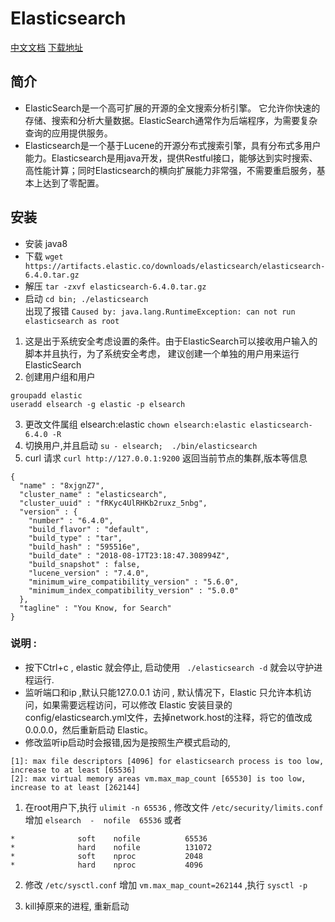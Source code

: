 # Elasticsearch

[中文文档](https://www.elastic.co/guide/cn/elasticsearch/guide/current/index.html)
[下载地址](https://www.elastic.co/downloads/elasticsearch)


## 简介

* ElasticSearch是一个高可扩展的开源的全文搜索分析引擎。 
它允许你快速的存储、搜索和分析大量数据。ElasticSearch通常作为后端程序，为需要复杂查询的应用提供服务。
* Elasticsearch是一个基于Lucene的开源分布式搜索引擎，具有分布式多用户能力。Elasticsearch是用java开发，提供Restful接口，能够达到实时搜索、高性能计算；同时Elasticsearch的横向扩展能力非常强，不需要重启服务，基本上达到了零配置。

## 安装

*  安装 java8 
*  下载 `wget https://artifacts.elastic.co/downloads/elasticsearch/elasticsearch-6.4.0.tar.gz`
*  解压 `tar -zxvf elasticsearch-6.4.0.tar.gz`
*  启动 `cd bin; ./elasticsearch`     
   出现了报错 `Caused by: java.lang.RuntimeException: can not run elasticsearch as root `

1. 这是出于系统安全考虑设置的条件。由于ElasticSearch可以接收用户输入的脚本并且执行，为了系统安全考虑， 建议创建一个单独的用户用来运行ElasticSearch
2. 创建用户组和用户
 ```
 groupadd elastic
 useradd elsearch -g elastic -p elsearch
 ```
3. 更改文件属组  elsearch:elastic  `chown elsearch:elastic elasticsearch-6.4.0 -R`
4. 切换用户,并且启动   `su - elsearch;  ./bin/elasticsearch`
5. curl 请求 `curl http://127.0.0.1:9200` 返回当前节点的集群,版本等信息
```
{
  "name" : "8xjgnZ7",
  "cluster_name" : "elasticsearch",
  "cluster_uuid" : "fRKyc4UlRHKb2ruxz_5nbg",
  "version" : {
    "number" : "6.4.0",
    "build_flavor" : "default",
    "build_type" : "tar",
    "build_hash" : "595516e",
    "build_date" : "2018-08-17T23:18:47.308994Z",
    "build_snapshot" : false,
    "lucene_version" : "7.4.0",
    "minimum_wire_compatibility_version" : "5.6.0",
    "minimum_index_compatibility_version" : "5.0.0"
  },
  "tagline" : "You Know, for Search"
}
```
### 说明 : 
* 按下Ctrl+c , elastic 就会停止,  启动使用 ` ./elasticsearch -d` 就会以守护进程运行.
* 监听端口和ip ,默认只能127.0.0.1 访问 , 默认情况下，Elastic 只允许本机访问，如果需要远程访问，可以修改 Elastic 安装目录的config/elasticsearch.yml文件，去掉network.host的注释，将它的值改成0.0.0.0，然后重新启动 Elastic。
* 修改监听ip启动时会报错,因为是按照生产模式启动的, 
```
[1]: max file descriptors [4096] for elasticsearch process is too low, increase to at least [65536]
[2]: max virtual memory areas vm.max_map_count [65530] is too low, increase to at least [262144]
```
1. 在root用户下,执行 `ulimit -n 65536` , 修改文件 `/etc/security/limits.conf`增加 `elsearch  -  nofile  65536` 或者 
```
*              soft    nofile          65536
*              hard    nofile          131072
*              soft    nproc           2048
*              hard    nproc           4096
```
2. 修改 `/etc/sysctl.conf` 增加 `vm.max_map_count=262144` ,执行 `sysctl -p`

3. kill掉原来的进程, 重新启动

